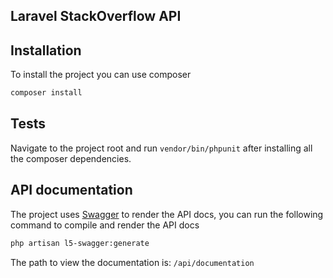 ## Laravel StackOverflow API

## Installation

To install the project you can use composer

```bash
composer install
```

## Tests

Navigate to the project root and run `vendor/bin/phpunit` after installing all the composer dependencies.

## API documentation
The project uses [Swagger](https://github.com/DarkaOnLine/L5-Swagger) to render the API docs, you can run the following command to compile and render the API docs
```bash
php artisan l5-swagger:generate
```
The path to view the documentation is: `/api/documentation`


